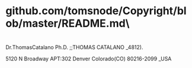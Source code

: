 
# github.com/tomsnode/Copyright/blob/master/README.md\

#
Dr.ThomasCatalano Ph.D. ;;THOMAS CATALANO _4812).

5120 N Broadway APT:302 Denver Colorado(CO) 80216-2099 _USA
